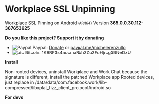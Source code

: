 # Workplace SSL Unpinning
Workplace SSL Pinning on Android (`ARM64`) Version **365.0.0.30.112-367653625** 

**Do you like this project? Support it by donating**

- ![Paypal](https://raw.githubusercontent.com/reek/anti-adblock-killer/gh-pages/images/paypal.png) Paypal: [Donate](https://www.paypal.com/donate?hosted_button_id=XQ8QUEME5JZMN) or [paypal.me/michelerenzullo](https://paypal.me/michelerenzullo)
- ![btc](https://raw.githubusercontent.com/reek/anti-adblock-killer/gh-pages/images/bitcoin.png) Bitcoin: 1K9RF3s4aocmaRbh2Zu2FuHjrcg5BNeDxU

**Install**

Non-rooted devices, uninstall Workplace and Work Chat because the signature is different, install the patched Workplace app
Rooted devices, just replace in /data/data/com.facebook.work/lib-compressed/libxplat_fizz_client_protocolAndroid.so

**For devs**

